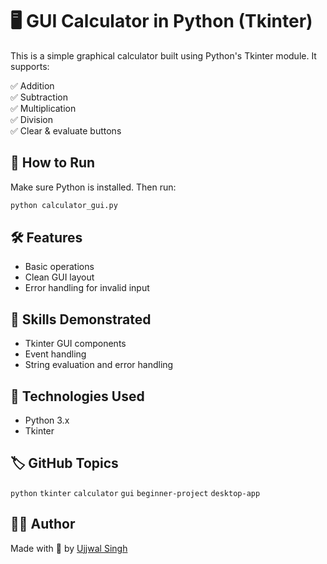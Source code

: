 # 🖥️ GUI Calculator in Python (Tkinter)

This is a simple graphical calculator built using Python's Tkinter module. It supports:

✅ Addition  
✅ Subtraction  
✅ Multiplication  
✅ Division  
✅ Clear & evaluate buttons

## 🔧 How to Run

Make sure Python is installed. Then run:

```bash
python calculator_gui.py
```

## 🛠 Features
- Basic operations
- Clean GUI layout
- Error handling for invalid input

## 🧠 Skills Demonstrated
- Tkinter GUI components
- Event handling
- String evaluation and error handling

  
## 🧰 Technologies Used

- Python 3.x
- Tkinter

## 🏷️ GitHub Topics

`python` `tkinter` `calculator` `gui` `beginner-project` `desktop-app`

## 🙋‍♂️ Author

Made with 💙 by [Ujjwal Singh](https://github.com/ujjwalsinghg)
